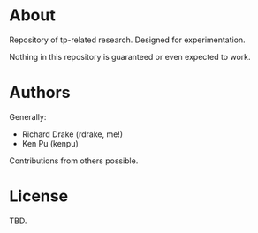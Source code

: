 # About #
Repository of tp-related research.  Designed for experimentation.

Nothing in this repository is guaranteed or even expected to work.

# Authors #
Generally:

 - Richard Drake (rdrake, me!)
 - Ken Pu (kenpu)

Contributions from others possible.

# License #
TBD.
